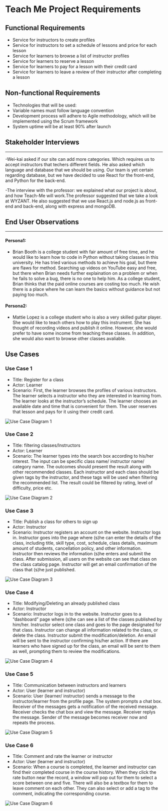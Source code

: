 # Teach Me Project Requirements

## Functional Requirements
- Service for instructors to create profiles
- Service for instructors to set a schedule of lessons and price for each lesson
- Service for learners to browse a list of instructor profiles
- Service for learners to reserve a lesson
- Service for learners to pay for a lesson with their credit card
- Service for learners to leave a review of their instructor after completing a lesson

## Non-functional Requirements
- Technologies that will be used:
- Variable names must follow language convention
- Development process will adhere to Agile methodology, which will be implemented using the Scrum framework
- System uptime will be at least 90% after launch

## Stakeholder Interviews
---
-Wei-kai asked if our site can add more categories. Which requires us to accept instructors that techers different fields. He also asked which language and database that we should be using. Our team is yet certain regarding database, but we have decided to use React for the front-end, and Python for the back-end.

-The interview with the professor: we explained what our project is about, and how Teach-Me will work.The professor suggested that we take a look at WYZANT. He also suggested that we use React.js and node.js as front-end and back-end, along with express and mongoDB.
  
## End User Observations
---
#### Persona1:
- Brian Booth is a college student with fair amount of free time, and he would like to learn how to code in Python without taking classes in this university. He has tried various methods to achieve his goal, but there are flaws for method. Searching up videos on YouTube easy and free, but there when Brian needs further explaination on a problem or when he fails to solve a bug, there is no one to help him. As a college student, Brian thinks that the paid online courses are costing too much. He wish there is a place where he can learn the basics without guidance but not paying too much.

#### Persona2:
- Mattie Lopez is a college student who is also a very skilled guitar player. She would like to teach others how to play this instrument. She has thought of recording videos and publish it online. However, she would prefer to have some income from teaching these classes. In addition, she would also want to browse other classes avaliable. 

## Use Cases

### Use Case 1
- Title: Register for a class
- Actor: Learner
- Scenario: First, the learner browses the profiles of various instructors. The learner selects a instructor who they are interested in learning from. The learner looks at the instructor’s schedule. The learner chooses an available date and time that is convenient for them. The user reserves that lesson and pays for it using their credit card.

![Use Case Diagram 1](https://github.com/nyu-software-engineering/teach-me/blob/master/requirements_diagrams/Use%20Case%201.jpg)

### Use Case 2
- Title: filtering classes/Instructors
- Actor: Learner
- Scenario: The learner types into the search box according to his/her interest. The input can be specific class name/ instructor name/ category name. The outcomes should present the result along with other recommended classes. Each instructor and each class should be given tags by the instructor, and these tags will be used when filtering the recommended list. The result could be filtered by rating, level of difficulty, price etc. 

![Use Case Diagram 2](https://github.com/nyu-software-engineering/teach-me/blob/master/requirements_diagrams/Use%20Case%202.png)

### Use Case 3
- Title: Publish a class for others to sign up
- Actor: Instructor
- Scenario: Instructor registers an account on the website. Instructor logs in. Instructor goes into the page where (s)he can enter the details of the class, including title, skill type, cost, schedule, class details, maximum amount of students, cancellation policy, and other information. Instructor then reviews the information (s)he enters and submit the class. After submission, all users on the website can see that class on the class catalog page. Instructor will get an email confirmation of the class that (s)he just published.

![Use Case Diagram 3](https://github.com/nyu-software-engineering/teach-me/blob/master/requirements_diagrams/Use%20Case%203.png)

### Use Case 4
- Title: Modifying/Deleting an already published class
- Actor: Instructor
- Scenario: Instructor logs in to the website. Instructor goes to a “dashboard” page where (s)he can see a list of the classes published by him/her. Instructor select one class and goes to the page designated for that class. Instructor can change all information related to the class, or delete the class. Instructor submit the modification/deletion. An email will be sent to the instructor confirming his/her action. If there are learners who have signed up for the class, an email will be sent to them as well, prompting them to review the modifications.

![Use Case Diagram 4](https://github.com/nyu-software-engineering/teach-me/blob/master/requirements_diagrams/Use%20Case%204.jpg)

### Use Case 5
- Title: Communication between instructors and learners
- Actor: User (learner and instructor)
- Scenario: User (learner/ instructor) sends a message to the instructor/learner from the profile page. The system prompts a chat box. Receiver of the messages gets a notification of the received message. Receiver checks the chat box and view the message. Receiver replys the message. Sender of the message becomes receiver now and repeats the process.

![Use Case Diagram 5](https://github.com/nyu-software-engineering/teach-me/blob/master/requirements_diagrams/Use%20Case%205.jpg)

### Use Case 6
- Title: Comment and rate the learner or instructor
- Actor: User (learner and instructor)
- Scenario:  When a course is completed, the learner and instructor can find their completed course in the course history. When they click the rate button near the record, a window will pop out for them to select a score between one and five. There will also be a textbox for them to leave comment on each other. They can also select or add a tag to the comment, indicating the corresponding course.

 ![Use Case Diagram 6](https://github.com/nyu-software-engineering/teach-me/blob/master/requirements_diagrams/Use%20Case%206.jpg)